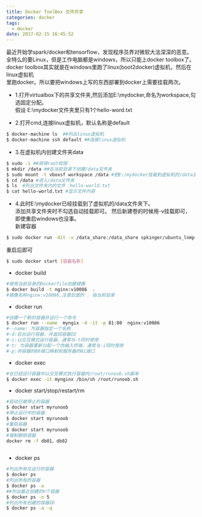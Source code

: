 ```yaml
---
title: Docker ToolBox 文件共享
categories: docker
tags:
  - docker
date: 2017-02-15 16:45:52
---
```



最近开始学spark/docker和tensorflow，发现程序员界对微软大法深深的恶意。    
全特么的要Linux，但是工作电脑都是windows，所以只能上docker toolbox了。  
docker toolbox其实就是在windows里跑了linux(boot2docker)虚拟机，然后在linux虚拟机   
里跑docker。所以要把windows上写的东西部署到docker上需要挂载两次。
* 1.打开virtualbox下的共享文件夹,然后添加E:\mydocker,命名为workspace,勾选固定分配。  
假设 E:\mydocker文件夹里只有1个hello-word.txt

* 2.打开cmd,连接linux虚拟机，默认名称是default 

```bash
$ docker-machine ls  ##列出linux虚拟机
$ docker-machine ssh default ##连接linux虚拟机
```

* 3.在虚拟机内创建文件夹data
```bash
$ sudo -i ##获得root权限
$ mkdir /data ##在当前目录下创建/data文件夹
$ sudo mount -t vboxsf workspace /data #把E:/mydocker挂载到虚拟机的/data目录下
$ cd /data #进入/data文件夹
$ ls  #列出文件夹内的文件：hello-world.txt
$ cat hello-world.txt #显示文件内容
```
* 4.此时E:\mydocker已经挂载到了虚拟机的/data文件夹下。  
添加共享文件夹时不勾选自动挂载即可。 
然后新建卷的时候用-v挂载即可，即使重启windows也没事。    
新建容器  
```bash
$ sudo docker run -dit -v /data_share:/data_share spkinger/ubuntu_lnmp:v12 /bin/bash 
```
重启后即可
```bash
$ sudo docker start [容器名称] 
```

*  docker build
```bash
#使用当前目录的Dockerfile创建镜像
$ docker build -t nginx:v10086  . 
#镜像名称nginx:v10086,注意后面的 . 指当前目录
```

*  docker run
```bash
#创建一个新的容器并运行一个命令
$ docker run --name  myngix -d -it -p 81:80  nginx:v10086
#--name: 为容器指定一个名称
#-d:后台运行容器，并返回容器ID
#-i:以交互模式运行容器，通常与-t同时使用
#-t: 为容器重新分配一个伪输入终端，通常与-i同时使用
#-p:将容器的80端口映射到服务器的81端口
```
* docker exec
```bash
#在已经运行容器中以交互模式执行容器内/root/runoob.sh脚本
$ docker exec -it mynginx /bin/sh /root/runoob.sh
```

* docker start/stop/restart/rm
```bash
#启动已被停止的容器
$ docker start myrunoob
#停止运行中的容器
$ docker start myrunoob
#重启容器
$ docker start myrunoob
#强制删除容器
docker rm -f db01、db02
 
```

* docker ps
```bash
#列出所有在运行的容器
$ docker ps
#列出所有的容器
$ docker ps -a
##列出最近创建的n个容器
$ docker ps -n 5
#列出所有创建的容器ID
$ docker ps -a -q

```
